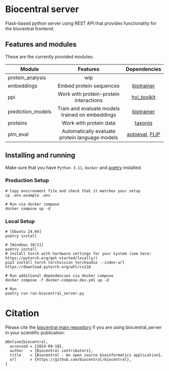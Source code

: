 # Biocentral server

Flask-based python server using REST API that provides functionality for the biocentral frontend.

## Features and modules

These are the currently provided modules:

| Module            |                    Features                     |    Dependencies    | 
|-------------------|:-----------------------------------------------:|:------------------:|
| protein_analysis  |                       wip                       |                    | 
| embeddings        |             Embed protein sequences             |    [biotrainer]    | 
| ppi               |     Work with protein-protein interactions      |   [hvi_toolkit]    | 
| prediction_models | Train and evaluate models trained on embeddings |    [biotrainer]    |
| proteins          |             Work with protein data              |     [taxoniq]      |
| plm_eval          | Automatically evaluate protein language models  | [autoeval], [FLIP] |

[biotrainer]: https://github.com/sacdallago/biotrainer

[hvi_toolkit]: https://github.com/SebieF/hvi_toolkit

[taxoniq]: https://github.com/taxoniq/taxoniq

[autoeval]: https://github.com/J-SNACKKB/autoeval

[FLIP]: https://github.com/J-SNACKKB/FLIP

## Installing and running

Make sure that you have `Python 3.11`, `docker` and [poetry](https://python-poetry.org/docs/#installation) installed.

### Production Setup

```shell
# Copy environment file and check that it matches your setup
cp .env.example .env

# Run via docker compose
docker compose up -d
```

### Local Setup

```shell
# [Ubuntu 24.04] 
poetry install

# [Windows 10/11]
poetry install
# Install torch with hardware settings for your system (see here: https://pytorch.org/get-started/locally/)
pip3 install torch torchvision torchaudio --index-url https://download.pytorch.org/whl/cu118

# Run additional dependencies via docker compose
docker compose -f docker-compose.dev.yml up -d

# Run
poetry run run-biocentral_server.py
```

# Citation

Please cite the [biocentral main repository](https://github.com/biocentral/biocentral) if you are using 
biocentral_server in your scientific publication:

```text
@Online{biocentral,
  accessed = {2024-09-10},
  author   = {Biocentral contributors},
  title    = {Biocentral - An open source bioinformatics application},
  url      = {https://github.com/biocentral/biocentral},
}
```